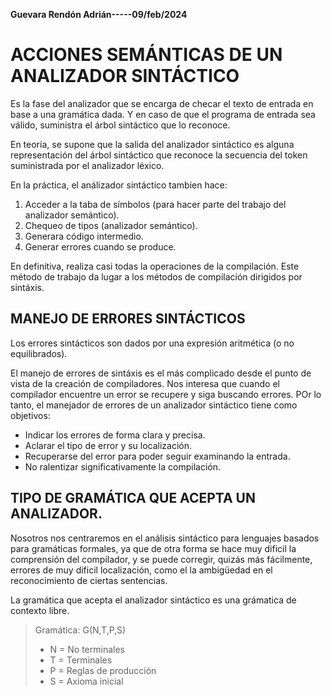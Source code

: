 **Guevara Rendón Adrián-----09/feb/2024**

# ACCIONES SEMÁNTICAS DE UN ANALIZADOR SINTÁCTICO

Es la fase del analizador que se encarga de checar el texto de entrada en base a una gramática dada. Y en caso de que el programa de entrada sea válido, suministra el árbol sintáctico que lo reconoce.

En teoría, se supone que la salida del analizador sintáctico es alguna representación del árbol sintáctico que reconoce la secuencia del token suministrada por el analizador léxico.

En la práctica, el análizador sintáctico tambien hace:
1. Acceder a la taba de símbolos (para hacer parte del trabajo del analizador semántico).
2. Chequeo de tipos (analizador semántico).
3. Generara código intermedio.
4. Generar errores cuando se produce.

En definitiva, realiza casi todas la operaciones de la compilación. Este método de trabajo da lugar a los métodos de compilación dirigidos por sintáxis.

## MANEJO DE ERRORES SINTÁCTICOS

Los errores sintácticos son dados por una expresión aritmética (o no equilibrados).

El manejo de errores de sintáxis es el más complicado desde el punto de vista de la creación de compiladores. Nos interesa que cuando el compilador encuentre un error se recupere y siga buscando errores. POr lo tanto, el manejador de errores de un analizador sintáctico tiene como objetivos:
- Indicar los errores de forma clara y precisa.
- Aclarar el tipo de error y su localización.
- Recuperarse del error para poder seguir examinando la entrada.
- No ralentizar significativamente la compilación.

## TIPO DE GRAMÁTICA QUE ACEPTA UN ANALIZADOR.

Nosotros nos centraremos en el análisis sintáctico para lenguajes basados para gramáticas formales, ya que de otra forma se hace muy dificil la comprensión del compilador, y se puede corregir, quizás más fácilmente, errores de muy dificil localización, como el la ambigüedad en el reconocimiento de ciertas sentencias.

La gramática que acepta el analizador sintáctico es una grámatica de contexto libre.

> Gramática: G(N,T,P,S)
> - N = No terminales
> - T = Terminales
> - P = Reglas de producción
> - S = Axioma inicial